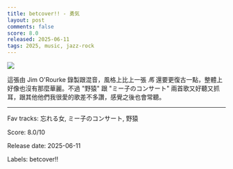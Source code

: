 ```yaml
---
title: betcover!! - 勇気
layout: post
comments: false
score: 8.0
released: 2025-06-11
tags: 2025, music, jazz-rock
---
```


![](https://imgs.ototoy.jp/imgs/jacket/2804/45776170.2804735.1748939512.3992orig.jpg)

這張由 Jim O'Rourke 錄製跟混音，風格上比上一張 _馬_ 還要更復古一點，整體上好像也沒有那麼華麗。不過 "野猿" 跟 "ミー子のコンサート" 兩首歌又好聽又抓耳，跟其他他們我很愛的歌差不多讚，感覺之後也會常聽。

---

Fav tracks: 忘れる女, ミー子のコンサート, 野猿

Score: 8.0/10

Release date: 2025-06-11

Labels: betcover!!


